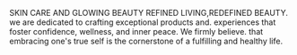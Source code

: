 SKIN CARE AND GLOWING BEAUTY
REFINED LIVING,REDEFINED BEAUTY.
we are dedicated to crafting exceptional products and.
experiences that foster confidence, wellness, and inner peace. We firmly believe.
that embracing one's true self is the cornerstone of a fulfilling and healthy life.
